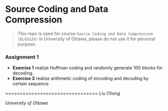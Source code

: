Source Coding and Data Compression
==============================
> This repo is used for course `Source Coding and Data Compression (ELG5126)` in University of Ottawa,
please do not use it for personal purpose.

### Assignment 1

- **Exercise 1** realize Huffman coding and randomly generate 100 blocks for decoding.
- **Exercise 3** realize arithmetic coding of encoding and decoding by certain sequence


================================
*Liu Cheng*

*University of Ottawa*


